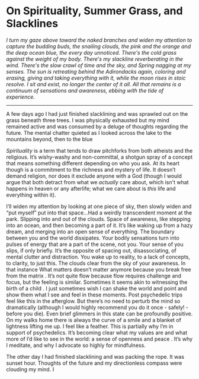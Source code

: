 # On Spirituality, Summer Grass, and Slacklines

*I turn my gaze above toward the naked branches and widen my attention to capture the budding buds, the snailing clouds, the pink and the orange and the deep ocean blue, the every day unnoticed. There's the cold grass against the weight of my body. There*’*s my slackline reverberating in the wind. There's the slow crawl of time and the sky, and Spring nagging at my senses. The sun is retreating behind the Adirondacks again, coloring and erasing, giving and taking everything with it, while the moon rises in stoic resolve. I sit and exist, no longer the center of it all. All that remains is a continuum of sensations and awareness, ebbing with the tide of experience.*

---

A few days ago I had just finished slacklining and was sprawled out on the grass beneath three trees. I was physically exhausted but my mind remained active and was consumed by a deluge of thoughts regarding the future. The mental chatter quieted as I looked across the lake to the mountains beyond, then to the blue

*Spirituality* is a term that tends to draw pitchforks from both atheists and the religious. It’s wishy-washy and non-committal, a shotgun spray of a concept that means something different depending on who you ask. At its heart though is a commitment to the richness and mystery of life. It doesn’t demand religion, nor does it exclude anyone with a God (though I would argue that both detract from what we *actually* care about, which isn't what happens in heaven or any afterlife; what we care about is *this* life and everything within it).

I’ll widen my attention by looking at one piece of sky, then slowly widen and “put myself” put into that space...Had a weirdly transcendent moment at the park. Slipping into and out of the clouds. Space of awareness, like stepping into an ocean, and then becoming a part of it. It’s like waking up from a hazy dream, and merging into an open sense of everything. The boundary between you and the world dissipates. Your bodily sensations turn into pulses of energy that are a part of the scene, not you. Your sense of you slips, if only briefly. It’s the opposite of spacing out, disassociating, of mental clutter and distraction. You wake up to reality, to a lack of concepts, to clarity, to just this. The clouds clear from the sky of your awareness. In that instance What matters doesn’t matter anymore because you break free from the matrix . It’s not quite flow because flow requires challenge and focus, but the feeling is similar.  Sometimes it seems akin to witnessing the birth of a child . I just sometimes wish I can shake the world and point and show them what I see and feel in these moments. Post psychedelic trips feel like this in the afterglow. But there’s no need to perturb the mind so dramatically (although I would highly recommend you do it once - safely! - before you die).  Even brief glimmers in this state can be profoundly positive. On my walks home there is always the curve of a smile and a blanket of lightness lifting me up. I feel like a feather. This is partially why I’m in support of psychedelics. It’s becoming clear what my values are and what more of I’d like to see in the world: a sense of openness and peace . It’s why I meditate, and why I advocate so highly for mindfulness.

The other day I had finished slacklining and was packing the rope. It was sunset hour. Thoughts of the future and my directionless compass were clouding my mind. I

